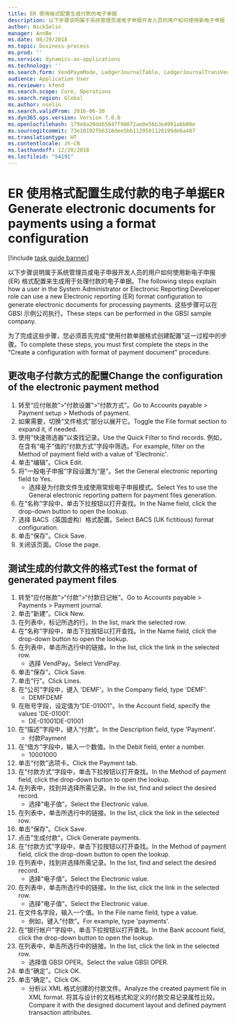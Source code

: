 ```yaml
---
title: ER 使用格式配置生成付款的电子单据
description: 以下步骤说明属于系统管理员或电子申报开发人员的用户如何使用新电子申报 (ER) 格式配置来生成用于处理付款的电子单据。
author: NickSelin
manager: AnnBe
ms.date: 08/29/2018
ms.topic: business-process
ms.prod: ''
ms.service: dynamics-ax-applications
ms.technology: ''
ms.search.form: VendPaymMode, LedgerJournalTable, LedgerJournalTransVendPaym, BankAccountTableLookUp
audience: Application User
ms.reviewer: kfend
ms.search.scope: Core, Operations
ms.search.region: Global
ms.author: nselin
ms.search.validFrom: 2016-06-30
ms.dyn365.ops.version: Version 7.0.0
ms.openlocfilehash: 179e8a20dd65847f90872ae0e56b3e4991a6b00e
ms.sourcegitcommit: 73e10192fb6318dee5bb1129591120199de6a487
ms.translationtype: HT
ms.contentlocale: zh-CN
ms.lasthandoff: 12/20/2018
ms.locfileid: "54191"
---
```

# <a name="er-generate-electronic-documents-for-payments-using-a-format-configuration"></a><span data-ttu-id="b8a7f-103">ER 使用格式配置生成付款的电子单据</span><span class="sxs-lookup"><span data-stu-id="b8a7f-103">ER Generate electronic documents for payments using a format configuration</span></span>

[!include [task guide banner](../../includes/task-guide-banner.md)]

<span data-ttu-id="b8a7f-104">以下步骤说明属于系统管理员或电子申报开发人员的用户如何使用新电子申报 (ER) 格式配置来生成用于处理付款的电子单据。</span><span class="sxs-lookup"><span data-stu-id="b8a7f-104">The following steps explain how a user in the System Administrator or Electronic Reporting Developer role can use a new Electronic reporting (ER) format configuration to generate electronic documents for processing payments.</span></span> <span data-ttu-id="b8a7f-105">这些步骤可以在 GBSI 示例公司执行。</span><span class="sxs-lookup"><span data-stu-id="b8a7f-105">These steps can be performed in the GBSI sample company.</span></span>

<span data-ttu-id="b8a7f-106">为了完成这些步骤，您必须首先完成“使用付款单据格式创建配置”这一过程中的步骤。</span><span class="sxs-lookup"><span data-stu-id="b8a7f-106">To complete these steps, you must first complete the steps in the “Create a configuration with format of payment document” procedure.</span></span>


## <a name="change-the-configuration-of-the-electronic-payment-method"></a><span data-ttu-id="b8a7f-107">更改电子付款方式的配置</span><span class="sxs-lookup"><span data-stu-id="b8a7f-107">Change the configuration of the electronic payment method</span></span>
1. <span data-ttu-id="b8a7f-108">转至“应付账款”>“付款设置”>“付款方式”。</span><span class="sxs-lookup"><span data-stu-id="b8a7f-108">Go to Accounts payable > Payment setup > Methods of payment.</span></span>
2. <span data-ttu-id="b8a7f-109">如果需要，切换“文件格式”部分以展开它。</span><span class="sxs-lookup"><span data-stu-id="b8a7f-109">Toggle the File format section to expand it, if needed.</span></span>
3. <span data-ttu-id="b8a7f-110">使用“快速筛选器”以查找记录。</span><span class="sxs-lookup"><span data-stu-id="b8a7f-110">Use the Quick Filter to find records.</span></span> <span data-ttu-id="b8a7f-111">例如，在含有“电子”值的“付款方式”字段中筛选。</span><span class="sxs-lookup"><span data-stu-id="b8a7f-111">For example, filter on the Method of payment field with a value of 'Electronic'.</span></span>
4. <span data-ttu-id="b8a7f-112">单击“编辑”。</span><span class="sxs-lookup"><span data-stu-id="b8a7f-112">Click Edit.</span></span>
5. <span data-ttu-id="b8a7f-113">将“一般电子申报”字段设置为“是”。</span><span class="sxs-lookup"><span data-stu-id="b8a7f-113">Set the General electronic reporting field to Yes.</span></span>
    * <span data-ttu-id="b8a7f-114">选择是为付款文件生成使用常规电子申报模式。</span><span class="sxs-lookup"><span data-stu-id="b8a7f-114">Select Yes to use the General electronic reporting pattern for payment files generation.</span></span>  
6. <span data-ttu-id="b8a7f-115">在“名称”字段中，单击下拉按钮以打开查找。</span><span class="sxs-lookup"><span data-stu-id="b8a7f-115">In the Name field, click the drop-down button to open the lookup.</span></span>
7. <span data-ttu-id="b8a7f-116">选择 BACS（英国虚构）格式配置。</span><span class="sxs-lookup"><span data-stu-id="b8a7f-116">Select BACS (UK fictitious) format configuration.</span></span>
8. <span data-ttu-id="b8a7f-117">单击“保存”。</span><span class="sxs-lookup"><span data-stu-id="b8a7f-117">Click Save.</span></span>
9. <span data-ttu-id="b8a7f-118">关闭该页面。</span><span class="sxs-lookup"><span data-stu-id="b8a7f-118">Close the page.</span></span>

## <a name="test-the-format-of-generated-payment-files"></a><span data-ttu-id="b8a7f-119">测试生成的付款文件的格式</span><span class="sxs-lookup"><span data-stu-id="b8a7f-119">Test the format of generated payment files</span></span>
1. <span data-ttu-id="b8a7f-120">转至“应付账款”>“付款”>“付款日记帐”。</span><span class="sxs-lookup"><span data-stu-id="b8a7f-120">Go to Accounts payable > Payments > Payment journal.</span></span>
2. <span data-ttu-id="b8a7f-121">单击“新建”。</span><span class="sxs-lookup"><span data-stu-id="b8a7f-121">Click New.</span></span>
3. <span data-ttu-id="b8a7f-122">在列表中，标记所选的行。</span><span class="sxs-lookup"><span data-stu-id="b8a7f-122">In the list, mark the selected row.</span></span>
4. <span data-ttu-id="b8a7f-123">在“名称”字段中，单击下拉按钮以打开查找。</span><span class="sxs-lookup"><span data-stu-id="b8a7f-123">In the Name field, click the drop-down button to open the lookup.</span></span>
5. <span data-ttu-id="b8a7f-124">在列表中，单击所选行中的链接。</span><span class="sxs-lookup"><span data-stu-id="b8a7f-124">In the list, click the link in the selected row.</span></span>
    * <span data-ttu-id="b8a7f-125">选择 VendPay。</span><span class="sxs-lookup"><span data-stu-id="b8a7f-125">Select VendPay.</span></span>  
6. <span data-ttu-id="b8a7f-126">单击“保存”。</span><span class="sxs-lookup"><span data-stu-id="b8a7f-126">Click Save.</span></span>
7. <span data-ttu-id="b8a7f-127">单击“行”。</span><span class="sxs-lookup"><span data-stu-id="b8a7f-127">Click Lines.</span></span>
8. <span data-ttu-id="b8a7f-128">在“公司”字段中，键入 'DEMF'。</span><span class="sxs-lookup"><span data-stu-id="b8a7f-128">In the Company field, type 'DEMF'.</span></span>
    * <span data-ttu-id="b8a7f-129">DEMF</span><span class="sxs-lookup"><span data-stu-id="b8a7f-129">DEMF</span></span>  
9. <span data-ttu-id="b8a7f-130">在账号字段，设定值为“DE-01001"。</span><span class="sxs-lookup"><span data-stu-id="b8a7f-130">In the Account field, specify the values 'DE-01001'.</span></span>
    * <span data-ttu-id="b8a7f-131">DE-01001</span><span class="sxs-lookup"><span data-stu-id="b8a7f-131">DE-01001</span></span>  
10. <span data-ttu-id="b8a7f-132">在“描述”字段中，键入“付款”。</span><span class="sxs-lookup"><span data-stu-id="b8a7f-132">In the Description field, type 'Payment'.</span></span>
    * <span data-ttu-id="b8a7f-133">付款</span><span class="sxs-lookup"><span data-stu-id="b8a7f-133">Payment</span></span>  
11. <span data-ttu-id="b8a7f-134">在“借方”字段中，输入一个数值。</span><span class="sxs-lookup"><span data-stu-id="b8a7f-134">In the Debit field, enter a number.</span></span>
    * <span data-ttu-id="b8a7f-135">1000</span><span class="sxs-lookup"><span data-stu-id="b8a7f-135">1000</span></span>  
12. <span data-ttu-id="b8a7f-136">单击“付款”选项卡。</span><span class="sxs-lookup"><span data-stu-id="b8a7f-136">Click the Payment tab.</span></span>
13. <span data-ttu-id="b8a7f-137">在“付款方式”字段中，单击下拉按钮以打开查找。</span><span class="sxs-lookup"><span data-stu-id="b8a7f-137">In the Method of payment field, click the drop-down button to open the lookup.</span></span>
14. <span data-ttu-id="b8a7f-138">在列表中，找到并选择所需记录。</span><span class="sxs-lookup"><span data-stu-id="b8a7f-138">In the list, find and select the desired record.</span></span>
    * <span data-ttu-id="b8a7f-139">选择“电子值”。</span><span class="sxs-lookup"><span data-stu-id="b8a7f-139">Select the Electronic value.</span></span>  
15. <span data-ttu-id="b8a7f-140">在列表中，单击所选行中的链接。</span><span class="sxs-lookup"><span data-stu-id="b8a7f-140">In the list, click the link in the selected row.</span></span>
16. <span data-ttu-id="b8a7f-141">单击“保存”。</span><span class="sxs-lookup"><span data-stu-id="b8a7f-141">Click Save.</span></span>
17. <span data-ttu-id="b8a7f-142">点击”生成付款“。</span><span class="sxs-lookup"><span data-stu-id="b8a7f-142">Click Generate payments.</span></span>
18. <span data-ttu-id="b8a7f-143">在“付款方式”字段中，单击下拉按钮以打开查找。</span><span class="sxs-lookup"><span data-stu-id="b8a7f-143">In the Method of payment field, click the drop-down button to open the lookup.</span></span>
19. <span data-ttu-id="b8a7f-144">在列表中，找到并选择所需记录。</span><span class="sxs-lookup"><span data-stu-id="b8a7f-144">In the list, find and select the desired record.</span></span>
    * <span data-ttu-id="b8a7f-145">选择“电子值”。</span><span class="sxs-lookup"><span data-stu-id="b8a7f-145">Select the Electronic value.</span></span>  
20. <span data-ttu-id="b8a7f-146">在列表中，单击所选行中的链接。</span><span class="sxs-lookup"><span data-stu-id="b8a7f-146">In the list, click the link in the selected row.</span></span>
    * <span data-ttu-id="b8a7f-147">选择“电子值”。</span><span class="sxs-lookup"><span data-stu-id="b8a7f-147">Select the Electronic value.</span></span>  
21. <span data-ttu-id="b8a7f-148">在文件名字段，输入一个值。</span><span class="sxs-lookup"><span data-stu-id="b8a7f-148">In the File name field, type a value.</span></span>
    * <span data-ttu-id="b8a7f-149">例如，键入“付款”。</span><span class="sxs-lookup"><span data-stu-id="b8a7f-149">For example, type 'payments'.</span></span>  
22. <span data-ttu-id="b8a7f-150">在“银行帐户”字段中，单击下拉按钮以打开查找。</span><span class="sxs-lookup"><span data-stu-id="b8a7f-150">In the Bank account field, click the drop-down button to open the lookup.</span></span>
23. <span data-ttu-id="b8a7f-151">在列表中，单击所选行中的链接。</span><span class="sxs-lookup"><span data-stu-id="b8a7f-151">In the list, click the link in the selected row.</span></span>
    * <span data-ttu-id="b8a7f-152">选择值 GBSI OPER。</span><span class="sxs-lookup"><span data-stu-id="b8a7f-152">Select the value GBSI OPER.</span></span>  
24. <span data-ttu-id="b8a7f-153">单击“确定”。</span><span class="sxs-lookup"><span data-stu-id="b8a7f-153">Click OK.</span></span>
25. <span data-ttu-id="b8a7f-154">单击“确定”。</span><span class="sxs-lookup"><span data-stu-id="b8a7f-154">Click OK.</span></span>
    * <span data-ttu-id="b8a7f-155">分析以 XML 格式创建的付款文件。</span><span class="sxs-lookup"><span data-stu-id="b8a7f-155">Analyze the created payment file in XML format.</span></span> <span data-ttu-id="b8a7f-156">将其与设计的文档格式和定义的付款交易记录属性比较。</span><span class="sxs-lookup"><span data-stu-id="b8a7f-156">Compare it with the designed document layout and defined payment transaction attributes.</span></span>  

